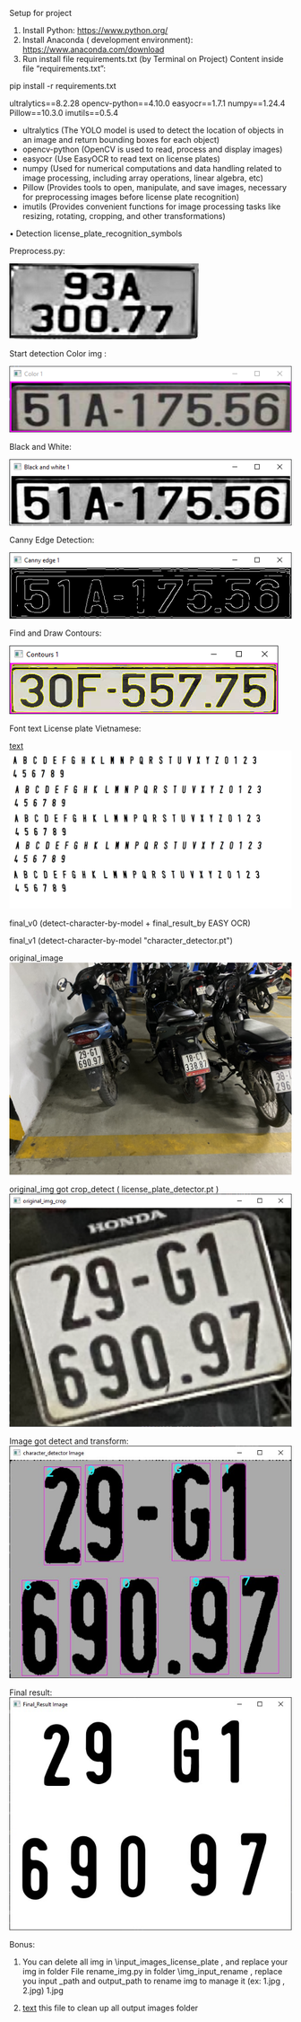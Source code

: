 Setup for project

1. Install Python: https://www.python.org/
2. Install Anaconda ( development environment): https://www.anaconda.com/download
3. Run install file requirements.txt (by Terminal on Project)
   Content inside file “requirements.txt”:

pip install -r requirements.txt

ultralytics==8.2.28
opencv-python==4.10.0
easyocr==1.7.1
numpy==1.24.4
Pillow==10.3.0
imutils==0.5.4


- ultralytics (The YOLO model is used to detect the location of objects in an image and return bounding boxes for each object)
- opencv-python (OpenCV is used to read, process and display images)
- easyocr (Use EasyOCR to read text on license plates)
- numpy (Used for numerical computations and data handling related to image processing, including array operations, linear algebra, etc)
- Pillow (Provides tools to open, manipulate, and save images, necessary for preprocessing images before license plate recognition)
- imutils (Provides convenient functions for image processing tasks like resizing, rotating, cropping, and other transformations)

• Detection license_plate_recognition_symbols

Preprocess.py:

![alt text](imgGrayscalePlusTopHatMinusBlackHat.jpg)

Start detection
Color img :

![alt text](Color.png)

Black and White:

![alt text](BlackWhite.png)

Canny Edge Detection:

![alt text](Canny.png)

Find and Draw Contours:

![alt text](Contours.png)

Font text License plate Vietnamese:

[text](font_bien_so_xe_vn.TTF)
![alt text](font_bien_so_xe_vn.png)

final_v0 (detect-character-by-model + final_result_by EASY OCR)

final_v1 (detect-character-by-model "character_detector.pt")

original_image
![alt text](original_image.jpg)

original_img got crop_detect ( license_plate_detector.pt )
![alt text](original_img_crop_only.png)

Image got detect and transform:
![alt text](<image_got_transform_and got_detect.jpg>)

Final result:
![alt text](Final_result.jpg)

Bonus:

1. You can delete all img in \input_images_license_plate , and replace your img in folder
   File rename_img.py in folder \img_input_rename , replace you input \_path and output_path to rename img to manage it (ex: 1.jpg , 2.jpg) 1.jpg

2. [text](Running_YOLOv8_Webcam/Empty_all_output_img.py) this file to clean up all output images folder
